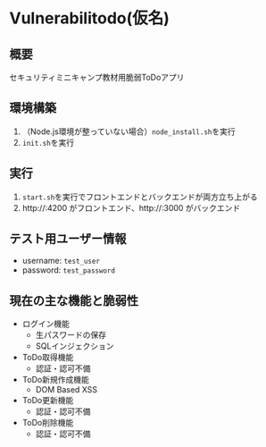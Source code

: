 # Vulnerabilitodo(仮名)
## 概要
セキュリティミニキャンプ教材用脆弱ToDoアプリ

## 環境構築
1. （Node.js環境が整っていない場合）`node_install.sh`を実行
2. `init.sh`を実行

## 実行
1. `start.sh`を実行でフロントエンドとバックエンドが両方立ち上がる
2. http://<hostname>:4200 がフロントエンド、http://<hostname>:3000 がバックエンド

## テスト用ユーザー情報
- username: `test_user`
- password: `test_password`

## 現在の主な機能と脆弱性
- ログイン機能
  - 生パスワードの保存
  - SQLインジェクション
- ToDo取得機能
  - 認証・認可不備
- ToDo新規作成機能
  - DOM Based XSS
- ToDo更新機能
  - 認証・認可不備
- ToDo削除機能
  - 認証・認可不備